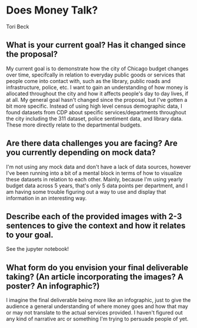 # Does Money Talk?

Tori Beck

## What is your current goal? Has it changed since the proposal?
My current goal is to demonstrate how the city of Chicago budget changes over time, specifcally in relation to everyday public goods or services that people come into contact with,
such as the library, public roads and infrastructure, police, etc.  I want to gain an understanding of how money is allocated throughout the city and how it affects
people's day to day lives, if at all.  My general goal hasn't changed since the proposal, but I've gotten a bit more specific.  Instead of using high level census demographic
data, I found datasets from CDP about specific services/departments throughout the city including the 311 dataset, police sentiment data, and library data.  These more directly relate
to the departmental budgets.  

## Are there data challenges you are facing? Are you currently depending on mock data?
I'm not using any mock data and don't have a lack of data sources, however I've been running into a bit of a mental block in terms of how to visualize these datasets in relation to each other.
Mainly, because I'm using yearly budget data across 5 years, that's only 5 data points per department, and I am having some trouble figuring out a way to use and display 
that information in an interesting way.

## Describe each of the provided images with 2-3 sentences to give the context and how it relates to your goal.
See the jupyter notebook!

## What form do you envision your final deliverable taking? (An article incorporating the images? A poster? An infographic?)
I imagine the final deliverable being more like an infographic, just to give the audience a general understanding of where money goes and 
how that may or may not translate to the actual services provided.  I haven't figured out any kind of narrative arc or something I'm trying to persuade people of yet.